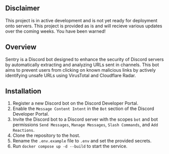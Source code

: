 ## Disclaimer
This project is in active development and is not yet ready for deployment onto servers. This project is provided as is and will recieve various updates over the coming weeks. You have been warned! 

## Overview
Sentry is a Discord bot designed to enhance the security of Discord servers by 
automatically extracting and analyzing URLs sent in channels. This bot aims to 
prevent users from clicking on known malicious links by actively identifying 
unsafe URLs using VirusTotal and Cloudflare Radar.


## Installation
1. Register a new Discord bot on the Discord Developer Portal.
2. Enable the `Message Content Intent` in the `Bot` section of the Discord Developer Portal.
3. Invite the Discord bot to a Discord server with the scopes `bot` and bot permissions `Send Messages`, `Manage Messages`, `Slash Commands`, and `Add Reactions`. 
4. Clone the repository to the host.
5. Rename the `.env.example` file to `.env` and set the provided secrets.
6. Run `docker compose up -d --build` to start the service. 